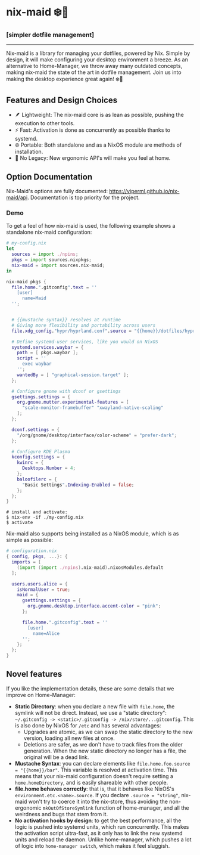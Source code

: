 <div class="VPHide">
  <h1>nix-maid ❄️🧹</h1>
  <h3>[simpler dotfile management]</h3>
</div>


---


Nix-maid is a library for managing your dotfiles, powered by Nix.
Simple by design, it will make configuring your desktop environment
a breeze. As an alternative to Home-Manager, we throw away many
outdated concepts, making nix-maid the state of the art in dotfile management. Join us into making the desktop experience great again! ❄️🧹

<div class="VPHide">

## Features and Design Choices

- 🪶 Lightweight: The nix-maid core is as lean as possible, pushing the execution to other tools.
- ⚡ Fast: Activation is done as concurrently as possible thanks to systemd.
- 🌐 Portable: Both standalone and as a NixOS module are methods of installation.
- 🚫 No Legacy: New ergonomic API's will make you feel at home.


## Option Documentation

Nix-Maid's options are fully documented: https://viperml.github.io/nix-maid/api. Documentation is top priority for the project.


</div>


### Demo

To get a feel of how nix-maid is used, the following example
shows a standalone nix-maid configuration:

```nix
# my-config.nix
let
  sources = import ./npins;
  pkgs = import sources.nixpkgs;
  nix-maid = import sources.nix-maid;
in

nix-maid pkgs {
  file.home.".gitconfig".text = ''
    [user]
      name=Maid
  '';


  # {{mustache syntax}} resolves at runtime
  # Giving more flexibility and portability across users
  file.xdg_config."hypr/hyprland.conf".source = "{{home}}/dotfiles/hyprland.conf";

  # Define systemd-user services, like you would on NixOS
  systemd.services.waybar = {
    path = [ pkgs.waybar ];
    script = ''
      exec waybar
    '';
    wantedBy = [ "graphical-session.target" ];
  };

  # Configure gnome with dconf or gsettings
  gsettings.settings = {
    org.gnome.mutter.experimental-features = [
      "scale-monitor-framebuffer" "xwayland-native-scaling"
    ];
  };

  dconf.settings = {
    "/org/gnome/desktop/interface/color-scheme" = "prefer-dark";
  };

  # Configure KDE Plasma
  kconfig.settings = {
    kwinrc = {
      Desktops.Number = 4;
    };
    baloofilerc = {
      "Basic Settings".Indexing-Enabled = false;
    };
  };
}
```

```
# install and activate:
$ nix-env -if ./my-config.nix
$ activate
```

Nix-maid also supports being installed as a NixOS module, which
is as simple as possible:

```nix
# configuration.nix
{ config, pkgs, ...}: {
  imports = [
    (import (import ./npins).nix-maid).nixosModules.default
  ];

  users.users.alice = {
    isNormalUser = true;
    maid = {
      gsettings.settings = {
        org.gnome.desktop.interface.accent-color = "pink";
      };

      file.home.".gitconfig".text = ''
        [user]
          name=Alice
      '';
    };
  };
}
```


## Novel features

If you like the implementation details, these are some details that we improve on Home-Manager:

- **Static Directory**: when you declare a new file with `file.home`, the symlink will not be direct. Instead, we use a "static directory":
  `~/.gitconfig -> <static>/.gitconfig -> /nix/store/...gitconfig`. This is also done by NixOS for `/etc` and has several advantages:
  - Upgrades are atomic, as we can swap the static directory to the new version, loading all new files at once.
  - Deletions are safer, as we don't have to track files from the older generation. When the new static directory no longer has a file,
    the original will be a dead link.
- **Mustache Syntax**: you can declare elements like `file.home.foo.source = "{{home}}/bar"`. This variable is resolved at activation time. This
  means that your nix-maid configuration doesn't require setting a `home.homeDirectory`, and is easily shareable with other people.
- **file.home behaves correctly**: that is, that it behaves like NixOS's `environment.etc.<name>.source`. If you declare `.source = "string"`,
  nix-maid won't try to coerce it into the nix-store, thus avoiding the non-ergonomic `mkOutOfStoreSymlink` function of home-manager, and all
  the weirdness and bugs that stem from it.
- **No activation hooks by design**: to get the best performance, all the logic is pushed into systemd units, which run concurrently. This makes
  the activation script ultra-fast, as it only has to link the new systemd units and reload the daemon. Unlike home-manager, which pushes a lot
  of logic into `home-manager switch`, which makes it feel sluggish.
